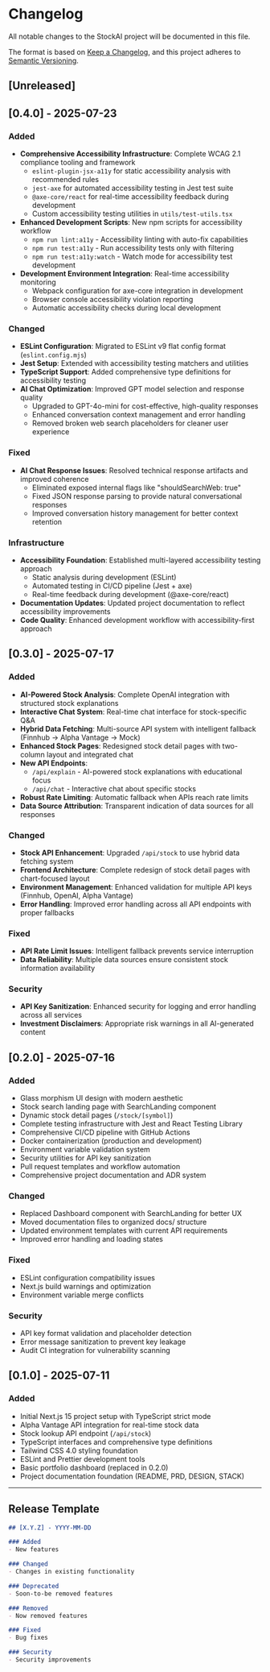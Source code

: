 # Changelog

All notable changes to the StockAI project will be documented in this file.

The format is based on [Keep a Changelog](https://keepachangelog.com/en/1.0.0/),
and this project adheres to [Semantic Versioning](https://semver.org/spec/v2.0.0.html).

## [Unreleased]

## [0.4.0] - 2025-07-23

### Added
- **Comprehensive Accessibility Infrastructure**: Complete WCAG 2.1 compliance tooling and framework
  - `eslint-plugin-jsx-a11y` for static accessibility analysis with recommended rules
  - `jest-axe` for automated accessibility testing in Jest test suite
  - `@axe-core/react` for real-time accessibility feedback during development
  - Custom accessibility testing utilities in `utils/test-utils.tsx`
- **Enhanced Development Scripts**: New npm scripts for accessibility workflow
  - `npm run lint:a11y` - Accessibility linting with auto-fix capabilities
  - `npm run test:a11y` - Run accessibility tests only with filtering
  - `npm run test:a11y:watch` - Watch mode for accessibility test development
- **Development Environment Integration**: Real-time accessibility monitoring
  - Webpack configuration for axe-core integration in development
  - Browser console accessibility violation reporting
  - Automatic accessibility checks during local development

### Changed  
- **ESLint Configuration**: Migrated to ESLint v9 flat config format (`eslint.config.mjs`)
- **Jest Setup**: Extended with accessibility testing matchers and utilities
- **TypeScript Support**: Added comprehensive type definitions for accessibility testing
- **AI Chat Optimization**: Improved GPT model selection and response quality
  - Upgraded to GPT-4o-mini for cost-effective, high-quality responses
  - Enhanced conversation context management and error handling
  - Removed broken web search placeholders for cleaner user experience

### Fixed
- **AI Chat Response Issues**: Resolved technical response artifacts and improved coherence
  - Eliminated exposed internal flags like "shouldSearchWeb: true"
  - Fixed JSON response parsing to provide natural conversational responses
  - Improved conversation history management for better context retention

### Infrastructure
- **Accessibility Foundation**: Established multi-layered accessibility testing approach
  - Static analysis during development (ESLint)
  - Automated testing in CI/CD pipeline (Jest + axe)
  - Real-time feedback during development (@axe-core/react)
- **Documentation Updates**: Updated project documentation to reflect accessibility improvements
- **Code Quality**: Enhanced development workflow with accessibility-first approach

## [0.3.0] - 2025-07-17

### Added
- **AI-Powered Stock Analysis**: Complete OpenAI integration with structured stock explanations
- **Interactive Chat System**: Real-time chat interface for stock-specific Q&A
- **Hybrid Data Fetching**: Multi-source API system with intelligent fallback (Finnhub → Alpha Vantage → Mock)
- **Enhanced Stock Pages**: Redesigned stock detail pages with two-column layout and integrated chat
- **New API Endpoints**: 
  - `/api/explain` - AI-powered stock explanations with educational focus
  - `/api/chat` - Interactive chat about specific stocks
- **Robust Rate Limiting**: Automatic fallback when APIs reach rate limits
- **Data Source Attribution**: Transparent indication of data sources for all responses

### Changed
- **Stock API Enhancement**: Upgraded `/api/stock` to use hybrid data fetching system
- **Frontend Architecture**: Complete redesign of stock detail pages with chart-focused layout
- **Environment Management**: Enhanced validation for multiple API keys (Finnhub, OpenAI, Alpha Vantage)
- **Error Handling**: Improved error handling across all API endpoints with proper fallbacks

### Fixed
- **API Rate Limit Issues**: Intelligent fallback prevents service interruption
- **Data Reliability**: Multiple data sources ensure consistent stock information availability

### Security
- **API Key Sanitization**: Enhanced security for logging and error handling across all services
- **Investment Disclaimers**: Appropriate risk warnings in all AI-generated content

## [0.2.0] - 2025-07-16

### Added
- Glass morphism UI design with modern aesthetic
- Stock search landing page with SearchLanding component
- Dynamic stock detail pages (`/stock/[symbol]`)
- Complete testing infrastructure with Jest and React Testing Library
- Comprehensive CI/CD pipeline with GitHub Actions
- Docker containerization (production and development)
- Environment variable validation system
- Security utilities for API key sanitization
- Pull request templates and workflow automation
- Comprehensive project documentation and ADR system

### Changed
- Replaced Dashboard component with SearchLanding for better UX
- Moved documentation files to organized docs/ structure
- Updated environment templates with current API requirements
- Improved error handling and loading states

### Fixed
- ESLint configuration compatibility issues
- Next.js build warnings and optimization
- Environment variable merge conflicts

### Security
- API key format validation and placeholder detection
- Error message sanitization to prevent key leakage
- Audit CI integration for vulnerability scanning

## [0.1.0] - 2025-07-11

### Added
- Initial Next.js 15 project setup with TypeScript strict mode
- Alpha Vantage API integration for real-time stock data
- Stock lookup API endpoint (`/api/stock`)
- TypeScript interfaces and comprehensive type definitions
- Tailwind CSS 4.0 styling foundation
- ESLint and Prettier development tools
- Basic portfolio dashboard (replaced in 0.2.0)
- Project documentation foundation (README, PRD, DESIGN, STACK)

---

## Release Template

```markdown
## [X.Y.Z] - YYYY-MM-DD

### Added
- New features

### Changed
- Changes in existing functionality

### Deprecated
- Soon-to-be removed features

### Removed
- Now removed features

### Fixed
- Bug fixes

### Security
- Security improvements
```